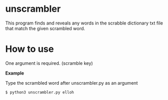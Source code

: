 # unscrambler

This program finds and reveals any words in the scrabble dictionary txt file that match the given scrambled word.

# How to use

One argument is required. (scramble key)

**Example**

Type the scrambled word after unscrambler.py as an argument

```
$ python3 unscrambler.py elloh
```
